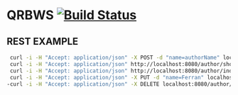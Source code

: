 # QRBWS  [![Build Status](https://travis-ci.org/felansu/QRBWS.svg?branch=QRBWS-3)](https://travis-ci.org/felansu/QRBWS)

## REST EXAMPLE

```BASH
 curl -i -H "Accept: application/json" -X POST -d "name=authorName" localhost:8080/author/save/
 curl -i -H "Accept: application/json" http://localhost:8080/author/show/{id}
 curl -i -H "Accept: application/json" http://localhost:8080/author/index
 curl -i -H "Accept: application/json" -X PUT -d "name=Ferran" localhost:8080/author/update/{id}
-curl -i -H "Accept: application/json" -X DELETE localhost:8080/author/delete/{id}+curl -i -H "Accept: application/json" -X DELETE localhost:8080/author/delete/{id}
```

